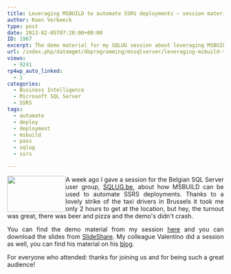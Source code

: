 ```yaml
---
title: Leveraging MSBUILD to automate SSRS deployments – session material
author: Koen Verbeeck
type: post
date: 2013-02-05T07:28:00+00:00
ID: 1967
excerpt: The demo material for my SQLUG session about leveraging MSBUILD to automate SSRS deployments.
url: /index.php/datamgmt/dbprogramming/mssqlserver/leveraging-msbuild-to-automate-ssrs/
views:
  - 9241
rp4wp_auto_linked:
  - 1
categories:
  - Business Intelligence
  - Microsoft SQL Server
  - SSRS
tags:
  - automate
  - deploy
  - deployment
  - msbuild
  - pass
  - sqlug
  - ssrs

---
```

<p style="text-align: justify;">
  <a href="/media/users/koenverbeeck/logo.png?mtime=1358861145"><img style="float: left;" src="https://lessthandot.z19.web.core.windows.net/wp-content/uploads/users/koenverbeeck/logo.png?mtime=1358861145" alt="" width="136" height="84" /></a>
</p>

<p style="text-align: justify;">
  A week ago I gave a session for the Belgian SQL Server user group, <a href="http://sqlug.be/">SQLUG.be</a>, about how MSBUILD can be used to automate SSRS deployments. Thanks to a lovely strike of the taxi drivers in Brussels it took me only 2 hours to get at the location, but hey, the turnout was great, there was beer and pizza and the demo's didn't crash.
</p>

<p style="text-align: justify;">
  <span style="text-align: justify;">You can find the demo material from my session <a href="/media/users/koenverbeeck/SQLUG_MSBUILD/MSBUILD_SSRSDeploy_Demos.zip?mtime=1360009782" target="_blank">here</a> and you can download the slides from </span><a style="text-align: justify;" href="http://www.slideshare.net/KoenVerbeeck/sqlug-msbuild-ssrs-deployments">SlideShare</a><span style="text-align: justify;">. My colleague Valentino did a session as well, you can find his material on his </span><a style="text-align: justify;" href="http://blog.hoegaerden.be/2013/01/30/automating-ssrs-deployment-download/">blog</a><span style="text-align: justify;">.</span>
</p>

<p style="text-align: justify;">
  For everyone who attended: thanks for joining us and for being such a great audience!
</p>